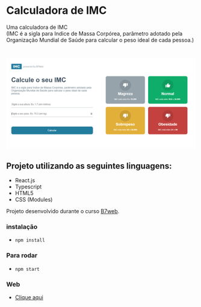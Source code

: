 # Calculadora de IMC

Uma calculadora de IMC</br> 
(IMC é a sigla para Indice de Massa Corpórea, parâmetro adotado pela Organização Mundial de Saúde para calcular o peso ideal de cada pessoa.)</br>
#

<img src="./src/assets/Calculadora de IMC (IMG).png"/>

## Projeto utilizando as seguintes linguagens:


<ul>
    <li> React.js
    <li> Typescript
    <li> HTML5
    <li> CSS (Modules)
</ul>


Projeto desenvolvido durante o curso [B7web](https://b7web.com.br).

### instalação
- `npm install`

### Para rodar
- `npm start`

### Web
- [Clique aqui]()